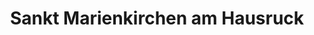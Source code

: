 ---
title: Sankt Marienkirchen am Hausruck
url: /sankt-marienkirchen-am-hausruck/
latitude: 48.191
longitude: 13.573
---